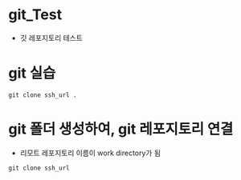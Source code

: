 # git_Test
- 깃 레포지토리 테스트

# git 실습
```
git clone ssh_url .
```

# git 폴더 생성하여, git 레포지토리 연결
- 리모트 레포지토리 이름이 work directory가 됨
```
git clone ssh_url
```

